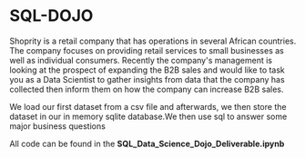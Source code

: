 # SQL-DOJO


Shoprity is a retail company that has operations in several African countries. The company focuses on providing retail services to small businesses as well as individual consumers. Recently the company's management is looking at the prospect of expanding the B2B sales and would like to task you as a Data Scientist to gather insights from data that the company has collected then inform them on how the company can increase B2B sales.

We load our first dataset from a csv file and afterwards, we then store the dataset in our in memory sqlite database.We then use sql to answer some major business questions

All code can be found in the **SQL_Data_Science_Dojo_Deliverable.ipynb**
